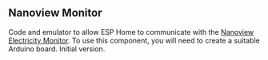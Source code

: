 ## Nanoview Monitor
Code and emulator to allow ESP Home to communicate with the [Nanoview Electricity Monitor](http://www.nanoview.co.za/protocol.html). To use this component, you will need to create a suitable Arduino board.
Initial version.